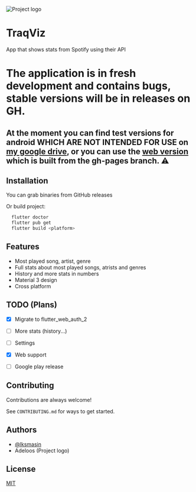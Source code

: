 ![Project logo](./android/app/src/main/res/mipmap-xxxhdpi/ic_launcher.png)

# TraqViz

App that shows stats from Spotify using their API 

# The application is in fresh development and contains bugs, stable versions will be in releases on GH. 
## At the moment you can find test versions for android WHICH ARE NOT INTENDED FOR USE on [my google drive](https://drive.google.com/drive/folders/1S4TqqdVXbb2UNlKy6ZhLlanS9BCuAbQB?usp=sharing), or you can use the [web version](https://lksmasin.github.io/traqviz/) which is built from the gh-pages branch. ⚠️ 


## Installation

You can grab binaries from GitHub releases


Or build project:

```bash
  flutter doctor
  flutter pub get
  flutter build <platform>
```

## Features

- Most played song, artist, genre
- Full stats about most played songs, atrists and genres
- History and more stats in numbers
- Material 3 design
- Cross platform

## TODO (Plans)

- [x] Migrate to flutter_web_auth_2
- [ ] More stats (history...)
- [ ] Settings 
- [x] Web support
- [ ] Google play release


## Contributing

Contributions are always welcome!

See `CONTRIBUTING.md` for ways to get started.


## Authors

- [@lksmasin](https://www.github.com/lksmasin)
- Adeloos (Project logo)


## License

[MIT](https://choosealicense.com/licenses/mit/)
